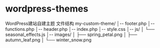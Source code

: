 # wordpress-themes
WordPress建站自建主题
文件结构
my-custom-theme/
│-- footer.php
│-- functions.php
│-- header.php
│-- index.php
│-- style.css
│-- js/
│   └── seasonal_effects.js
│-- images/
│   ├── spring_petal.png
│   ├── autumn_leaf.png
│   └── winter_snow.png
